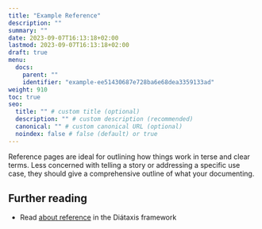 ```yaml
---
title: "Example Reference"
description: ""
summary: ""
date: 2023-09-07T16:13:18+02:00
lastmod: 2023-09-07T16:13:18+02:00
draft: true
menu:
  docs:
    parent: ""
    identifier: "example-ee51430687e728ba6e68dea3359133ad"
weight: 910
toc: true
seo:
  title: "" # custom title (optional)
  description: "" # custom description (recommended)
  canonical: "" # custom canonical URL (optional)
  noindex: false # false (default) or true
---
```


Reference pages are ideal for outlining how things work in terse and clear terms. Less concerned with telling a story or addressing a specific use case, they should give a comprehensive outline of what your documenting.

## Further reading

- Read [about reference](https://diataxis.fr/reference/) in the Diátaxis framework
